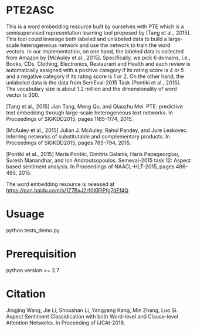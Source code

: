 # PTE2ASC

This is a word embedding resource built by ourselves with PTE which is a semisupervised representation learning tool proposed by [Tang et al., 2015]. This tool could leverage both labeled and unlabeled data to build a large-scale heterogeneous network and use the network to train the word vectors. In our implementation, on one hand, the labeled data is collected from Amazon by [McAuley et al., 2015]. Specifically, we pick 6 domains, i.e., Books, CDs, Clothing, Electronics, Restaurant and Health and each review is automatically assigned with a positive category if its rating score is 4 or 5 and a negative category if its rating score is 1 or 2. On the other hand, the unlabeled data is the data from SemEval-2015 Task [Pontiki et al., 2015]. The vocabulary size is about 1.2 million and the dimensionality of word vector is 300.

[Tang et al., 2015] Jian Tang, Meng Qu, and Qiaozhu Mei. PTE: predictive text embedding through large-scale heterogeneous text networks. In Proceedings of SIGKDD2015, pages 1165–1174, 2015.

[McAuley et al., 2015] Julian J. McAuley, Rahul Pandey, and Jure Leskovec. Inferring networks of substitutable and complementary products. In Proceedings of SIGKDD2015, pages 785–794, 2015.

[Pontiki et al., 2015] Maria Pontiki, Dimitris Galanis, Haris Papageorgiou, Suresh Manandhar, and Ion Androutsopoulos. Semeval-2015 task 12: Aspect based sentiment analysis. In Proceedings of NAACL-HLT-2015, pages 486–495, 2015.

The word embedding resource is released at https://pan.baidu.com/s/1Z7BxJ2rf0XlFlPfg7dEf4Q.

# Usuage

python tests_demo.py

# Prerequisition

python version >= 2.7

# Citation

Jingjing Wang, Jie Li, Shoushan Li, Yangyang Kang, Min Zhang, Luo Si. Aspect Sentiment Classidication with both Word-level and Clause-level Attention Networks. In Proceeding of IJCAI-2018.
